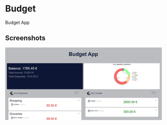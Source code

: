 # Budget
Budget App

Screenshots  
------------

  ![alt text](https://github.com/GretaRob/Budget/blob/master/screenshot.JPG)

